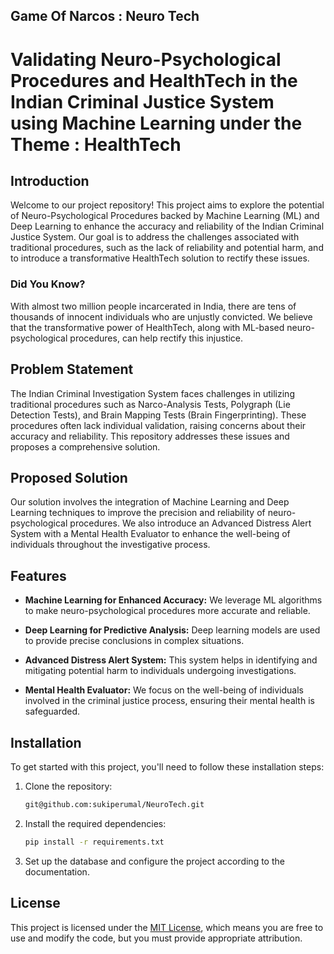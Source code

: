 ## Game Of Narcos : Neuro Tech
# Validating Neuro-Psychological Procedures and HealthTech in the Indian Criminal Justice System using Machine Learning under the Theme : HealthTech

## Introduction

Welcome to our project repository! This project aims to explore the potential of Neuro-Psychological Procedures backed by Machine Learning (ML) and Deep Learning to enhance the accuracy and reliability of the Indian Criminal Justice System. Our goal is to address the challenges associated with traditional procedures, such as the lack of reliability and potential harm, and to introduce a transformative HealthTech solution to rectify these issues.

### Did You Know?

With almost two million people incarcerated in India, there are tens of thousands of innocent individuals who are unjustly convicted. We believe that the transformative power of HealthTech, along with ML-based neuro-psychological procedures, can help rectify this injustice.

## Problem Statement

The Indian Criminal Investigation System faces challenges in utilizing traditional procedures such as Narco-Analysis Tests, Polygraph (Lie Detection Tests), and Brain Mapping Tests (Brain Fingerprinting). These procedures often lack individual validation, raising concerns about their accuracy and reliability. This repository addresses these issues and proposes a comprehensive solution.

## Proposed Solution

Our solution involves the integration of Machine Learning and Deep Learning techniques to improve the precision and reliability of neuro-psychological procedures. We also introduce an Advanced Distress Alert System with a Mental Health Evaluator to enhance the well-being of individuals throughout the investigative process.

## Features

- **Machine Learning for Enhanced Accuracy:** We leverage ML algorithms to make neuro-psychological procedures more accurate and reliable.

- **Deep Learning for Predictive Analysis:** Deep learning models are used to provide precise conclusions in complex situations.

- **Advanced Distress Alert System:** This system helps in identifying and mitigating potential harm to individuals undergoing investigations.

- **Mental Health Evaluator:** We focus on the well-being of individuals involved in the criminal justice process, ensuring their mental health is safeguarded.

## Installation

To get started with this project, you'll need to follow these installation steps:

1. Clone the repository:

   ```bash
   git@github.com:sukiperumal/NeuroTech.git
   ```

2. Install the required dependencies:

   ```bash
   pip install -r requirements.txt
   ```

3. Set up the database and configure the project according to the documentation.

## License

This project is licensed under the [MIT License](LICENSE), which means you are free to use and modify the code, but you must provide appropriate attribution.
